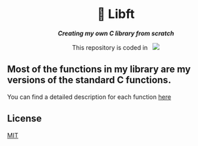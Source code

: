 <h1 align="center">
    <div>
        📓 Libft
    </div>
</h1>

<p align="center">
    <b><i>Creating my own C library from scratch</i></b>
</p>

<p align="center">
    This repository is coded in&nbsp&nbsp
    <a href="https://skillicons.dev">
        <img src="https://skillicons.dev/icons?i=c" />
    </a>
</p>

## Most of the functions in my library are my versions of the standard C functions.
You can find a detailed description for each function [here](https://www.ibm.com/docs/en/i/7.3?topic=extensions-standard-c-library-functions-table-by-name)


## License
[MIT](https://choosealicense.com/licenses/mit) 
